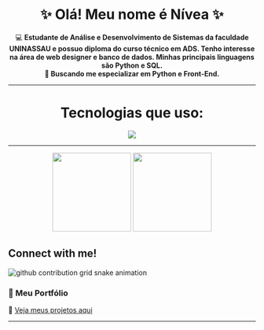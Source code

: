 <h1 align="center">✨ Olá! Meu nome é Nívea ✨</h1>

<p align="center">
  💻 <strong> Estudante de Análise e Desenvolvimento de Sistemas da faculdade UNINASSAU e possuo diploma do curso técnico em ADS. Tenho interesse na área de web designer e banco de dados. Minhas principais linguagens são Python e SQL.</strong><br>
  💚<strong> Buscando me especializar em Python e Front-End.</strong>
</p>

---

<h1 align="center"> Tecnologias que uso: </h1>
  
<div align="center">
  <img src="https://skillicons.dev/icons?i=html,css,python,mysql" />
</div>

---
<div align="center">
  <img height="160em" src="https://github-readme-stats.vercel.app/api?username=Nivea&show_icons=true&hide=contribs,prs&cache_seconds=86400&theme=midnight-purple"/>
 <img
  height="160em"
  src="https://github-readme-stats.vercel.app/api/top-langs/?username=nivea&layout=compact&theme=rose_pine&title_color=ff69b4&text_color=fce4ec&bg_color=20232a"/>
</div>

Connect with me!
---


<picture align="center">
  <source media="(prefers-color-scheme: dark)" srcset="https://raw.githubusercontent.com/niveamaria/niveamaria/output/github-contribution-grid-snake-dark.svg">
  <source media="(prefers-color-scheme: light)" srcset="https://raw.githubusercontent.com/niveamaria/niveamaria/output/github-contribution-grid-snake-dark.svg">
  <img align="center" alt="github contribution grid snake animation" src="https://raw.githubusercontent.com/niveamaria/niveamaria/output/github-contribution-grid-snake.svg">
</picture>


### 🌸 Meu Portfólio
🔗 [Veja meus projetos aqui](https://github.com/niveamaria?tab=repositories)

---


